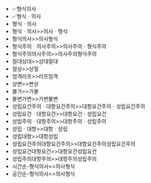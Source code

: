 - ✅형식의사
- ✅형식ㆍ의사
- 형식ㆍ의사
- 형식ㆍ의사>>의사ㆍ형식
- 형식의사>>의사형식
- 형식주의ㆍ의사주의>>의사주의ㆍ형식주의
- 형식주의의사주의>>의사주의형식주의
- 절대상대>>상대절대
- 절상>>상절
- 엄격러프>>러프엄격
- 상변>>변상
- 불가>>가불
- 불변가변>>가변불변
- 성립요건주의ㆍ대항요건주의>>대항요건주의ㆍ성립요건주의
- 성립요건ㆍ대항요건>>대항요건ㆍ성립요건
- 성립주의ㆍ대항주의>>대항주의ㆍ성립주의
- 성립ㆍ대항>>대항ㆍ성립
- 성립대항>>대항성립
- 성립요건주의대항요건주의>>대항요건주의성립요건주의
- 성립요건대항요건>>대항요건성립요건
- 성립주의대항주의>>대항주의성립주의
- 시간순-형식의사<<의사형식
- 공간순-형식의사>>의사형식
